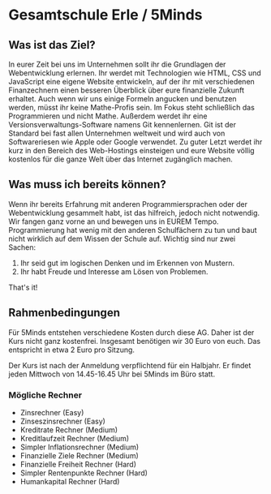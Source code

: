 # Gesamtschule Erle / 5Minds

## Was ist das Ziel?

In eurer Zeit bei uns im Unternehmen sollt ihr die Grundlagen der Webentwicklung erlernen. Ihr werdet mit Technologien wie HTML, CSS und JavaScript eine eigene Website entwickeln, auf der ihr mit verschiedenen Finanzechnern einen besseren Überblick über eure finanzielle Zukunft erhaltet. Auch wenn wir uns einige Formeln angucken und benutzen werden, müsst ihr keine Mathe-Profis sein. Im Fokus steht schließlich das Programmieren und nicht Mathe. Außerdem werdet ihr eine Versionsverwaltungs-Software namens Git kennenlernen. Git ist der Standard bei fast allen Unternehmen weltweit und wird auch von Softwareriesen wie Apple oder Google verwendet. Zu guter Letzt werdet ihr kurz in den Bereich des Web-Hostings einsteigen und eure Website völlig kostenlos für die ganze Welt über das Internet zugänglich machen.

## Was muss ich bereits können?

Wenn ihr bereits Erfahrung mit anderen Programmiersprachen oder der Webentwicklung gesammelt habt, ist das hilfreich, jedoch nicht notwendig. Wir fangen ganz vorne an und bewegen uns in EUREM Tempo. Programmierung hat wenig mit den anderen Schulfächern zu tun und baut nicht wirklich auf dem Wissen der Schule auf. Wichtig sind nur zwei Sachen:

1. Ihr seid gut im logischen Denken und im Erkennen von Mustern.
2. Ihr habt Freude und Interesse am Lösen von Problemen.

That's it!

## Rahmenbedingungen

Für 5Minds entstehen verschiedene Kosten durch diese AG. Daher ist der Kurs nicht ganz kostenfrei. Insgesamt benötigen wir 30 Euro von euch. Das entspricht in etwa 2 Euro pro Sitzung.

Der Kurs ist nach der Anmeldung verpflichtend für ein Halbjahr. Er findet jeden Mittwoch von 14.45-16.45 Uhr bei 5Minds im Büro statt.

### Mögliche Rechner

-   Zinsrechner (Easy)
-   Zinseszinsrechner (Easy)
-   Kreditrate Rechner (Medium)
-   Kreditlaufzeit Rechner (Medium)
-   Simpler Inflationsrechner (Medium)
-   Finanzielle Ziele Rechner (Medium)
-   Finanzielle Freiheit Rechner (Hard)
-   Simpler Rentenpunkte Rechner (Hard)
-   Humankapital Rechner (Hard)
